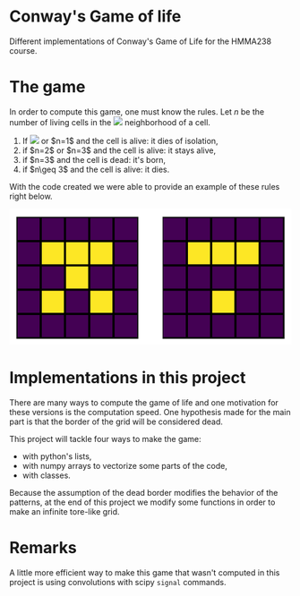 # Conway's Game of life
 Different implementations of Conway's Game of Life for the HMMA238 course.

# The game

In order to compute this game, one must know the rules. Let $n$ be the number of living cells in the <img src="https://render.githubusercontent.com/render/math?math=8"> neighborhood of a cell.
<div class="alert alert-block alert-info">
<ol type="1">
  <li>If <img src="https://render.githubusercontent.com/render/math?math=n=0"> or $n=1$ and the cell is alive: it dies of isolation,</li>
  <li>if $n=2$ or $n=3$ and the cell is alive: it stays alive,</li>
  <li>if $n=3$ and the cell is dead: it's born,</li>
   <li>if $n\geq 3$ and the cell is alive: it dies.</li>
</ol>
</div>

With the code created we were able to provide an example of these rules right below.

![Visualization of the rules.](https://github.com/tanglef/Game_Of_Life/blob/master/pictures/before-after.png)


# Implementations in this project

There are many ways to compute the game of life and one motivation for these versions is the computation speed. One hypothesis made for the main part is that the border of the grid will be considered dead.

This project will tackle four ways to make the game:

* with python's lists,
* with numpy arrays to vectorize some parts of the code,
* with classes.

Because the assumption of the dead border modifies the behavior of the patterns, at the end of this project we modify some functions in order to make an infinite tore-like grid.

# Remarks

A little more efficient way to make this game that wasn't computed in this project is using convolutions with scipy `signal` commands.

